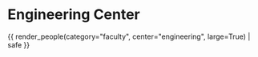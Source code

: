 # Engineering Center

{{ render_people(category="faculty", center="engineering", large=True) | safe }}
